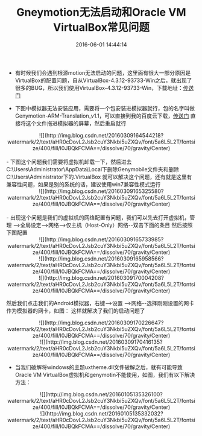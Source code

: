 ﻿---
title: Gneymotion无法启动和Oracle VM VirtualBox常见问题
date: 2016-06-01 14:44:14
tags: genymotion
categories: AndroidStudio
---

- 有时候我们会遇到根源motion无法启动的问题，这里面有很大一部分原因是VirtualBox的配置问题，自从VirtualBox-4.3.12-93733-Win之后，就出现了很多的BUG，所以我们使用VirtualBox-4.3.12-93733-Win，下载地址：[传送门](http://pan.baidu.com/s/1dEn7kU9)


- 下图中模拟器无法安装应用，需要将一个包安装进模拟器就行，包的名字叫做Genymotion-ARM-Translation_v1.1，可以直接到我的百度云下载，[传送门](http://pan.baidu.com/s/1eRbZZF0) 直接将这个文件拖进模拟器的屏幕，然后重启就行

<center>![](http://img.blog.csdn.net/20160309164544218?watermark/2/text/aHR0cDovL2Jsb2cuY3Nkbi5uZXQv/font/5a6L5L2T/fontsize/400/fill/I0JBQkFCMA==/dissolve/70/gravity/Center)</center>

</br>
- 下图这个问题我们需要将虚拟机卸载一下，然后进去C:\Users\Administrator\AppData\Local下删除Genymobile文件夹和删除C:\Users\Administrator下的.VirtualBox
就可以解决这个问题，还有就是这里有兼容性问题，如果是别的系统的话，建议使用win7兼容性模式运行

<!-- more -->

<center>![](http://img.blog.csdn.net/20160309165325580?watermark/2/text/aHR0cDovL2Jsb2cuY3Nkbi5uZXQv/font/5a6L5L2T/fontsize/400/fill/I0JBQkFCMA==/dissolve/70/gravity/Center)</center>

</br>
- 出现这个问题是我们的虚拟机的网络配置有问题，我们可以先去打开虚拟机，管理 -->全局设定-->网络-->仅主机（Host-Only）网络--双击下面的条目
然后按照下图配置

<center>![](http://img.blog.csdn.net/20160309165733985?watermark/2/text/aHR0cDovL2Jsb2cuY3Nkbi5uZXQv/font/5a6L5L2T/fontsize/400/fill/I0JBQkFCMA==/dissolve/70/gravity/Center)</center>

<center>![](http://img.blog.csdn.net/20160309165958566?watermark/2/text/aHR0cDovL2Jsb2cuY3Nkbi5uZXQv/font/5a6L5L2T/fontsize/400/fill/I0JBQkFCMA==/dissolve/70/gravity/Center)</center>

<center>![](http://img.blog.csdn.net/20160309170004208?watermark/2/text/aHR0cDovL2Jsb2cuY3Nkbi5uZXQv/font/5a6L5L2T/fontsize/400/fill/I0JBQkFCMA==/dissolve/70/gravity/Center)</center>

然后我们点击我们的Android模拟器，右键-->设置 -->网络--选择刚刚设置的网卡作为模拟器的网卡，如图：
这样就解决了我们的启动问题了
<center>![](http://img.blog.csdn.net/20160309170226647?watermark/2/text/aHR0cDovL2Jsb2cuY3Nkbi5uZXQv/font/5a6L5L2T/fontsize/400/fill/I0JBQkFCMA==/dissolve/70/gravity/Center)</center>

<center>![](http://img.blog.csdn.net/20160309170416135?watermark/2/text/aHR0cDovL2Jsb2cuY3Nkbi5uZXQv/font/5a6L5L2T/fontsize/400/fill/I0JBQkFCMA==/dissolve/70/gravity/Center)</center>

- 当我们破解将windows的主题uxtheme.dll文件破解之后，就有可能导致Oracle VM VirtualBox虚拟机和genymotin不能使用，如图，我们有以下解决方法：
<center>![](http://img.blog.csdn.net/20160105135326100?watermark/2/text/aHR0cDovL2Jsb2cuY3Nkbi5uZXQv/font/5a6L5L2T/fontsize/400/fill/I0JBQkFCMA==/dissolve/70/gravity/Center)</center>

<center>![](http://img.blog.csdn.net/20160105135332032?watermark/2/text/aHR0cDovL2Jsb2cuY3Nkbi5uZXQv/font/5a6L5L2T/fontsize/400/fill/I0JBQkFCMA==/dissolve/70/gravity/Center)</center>